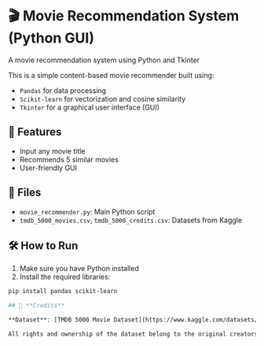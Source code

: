 # 🎬 Movie Recommendation System (Python GUI)
A movie recommendation system using Python and Tkinter

This is a simple content-based movie recommender built using:
- `Pandas` for data processing
- `Scikit-learn` for vectorization and cosine similarity
- `Tkinter` for a graphical user interface (GUI)

## 🚀 Features
- Input any movie title
- Recommends 5 similar movies
- User-friendly GUI

## 📁 Files
- `movie_recommender.py`: Main Python script
- `tmdb_5000_movies.csv`, `tmdb_5000_credits.csv`: Datasets from Kaggle

## 🛠️ How to Run
1. Make sure you have Python installed
2. Install the required libraries:
```bash
pip install pandas scikit-learn

## 📌 **Credits**

**Dataset**: [TMDB 5000 Movie Dataset](https://www.kaggle.com/datasets/tmdb/tmdb-movie-metadata) from **Kaggle**

All rights and ownership of the dataset belong to the original creators and **The Movie Database (TMDb)**.












